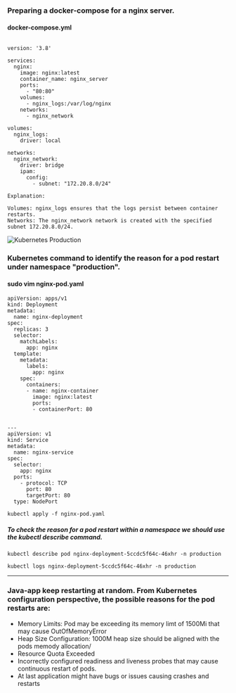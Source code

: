 ### Preparing a docker-compose for a nginx server.
#### docker-compose.yml
```

version: '3.8'

services:
  nginx:
    image: nginx:latest
    container_name: nginx_server
    ports:
      - "80:80"
    volumes:
      - nginx_logs:/var/log/nginx
    networks:
      - nginx_network

volumes:
  nginx_logs:
    driver: local

networks:
  nginx_network:
    driver: bridge
    ipam:
      config:
        - subnet: "172.20.8.0/24"

Explanation:

Volumes: nginx_logs ensures that the logs persist between container restarts.
Networks: The nginx_network network is created with the specified subnet 172.20.8.0/24.
``` 
![Kubernetes Production](https://github.com/jahanmomo/DevOps-Assessment/blob/master/Docker-Kubernetes/Kubernetes-production.png)


### Kubernetes command to identify the reason for a pod restart under namespace "production".
#### sudo vim nginx-pod.yaml

```
apiVersion: apps/v1
kind: Deployment
metadata:
  name: nginx-deployment
spec:
  replicas: 3
  selector:
    matchLabels:
      app: nginx
  template:
    metadata:
      labels:
        app: nginx
    spec:
      containers:
      - name: nginx-container
        image: nginx:latest
        ports:
        - containerPort: 80


---
apiVersion: v1
kind: Service
metadata:
  name: nginx-service
spec:
  selector:
    app: nginx
  ports:
    - protocol: TCP
      port: 80
      targetPort: 80
  type: NodePort
```
```
kubectl apply -f nginx-pod.yaml
```

##### To check the reason for a pod restart within a namespace we should use the kubectl describe command.
```
kubectl describe pod nginx-deployment-5ccdc5f64c-46xhr -n production

kubectl logs nginx-deployment-5ccdc5f64c-46xhr -n production
```

---
### Java-app keep restarting at random. From Kubernetes configuration perspective, the possible reasons for the pod restarts are:

- Memory Limits: Pod may be exceeding its memory limt of 1500Mi that may cause OutOfMemoryError 
- Heap Size Configuration: 1000M heap size should be aligned with the pods memody allocation/
- Resource Quota Exceeded
- Incorrectly configured readiness and liveness probes that may cause continuous restart of pods.
- At last application might have bugs or issues causing crashes and restarts


